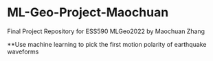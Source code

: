 # ML-Geo-Project-Maochuan
Final Project Repository for ESS590 MLGeo2022 by Maochuan Zhang

**Use machine learning to pick the first motion polarity of earthquake waveforms
